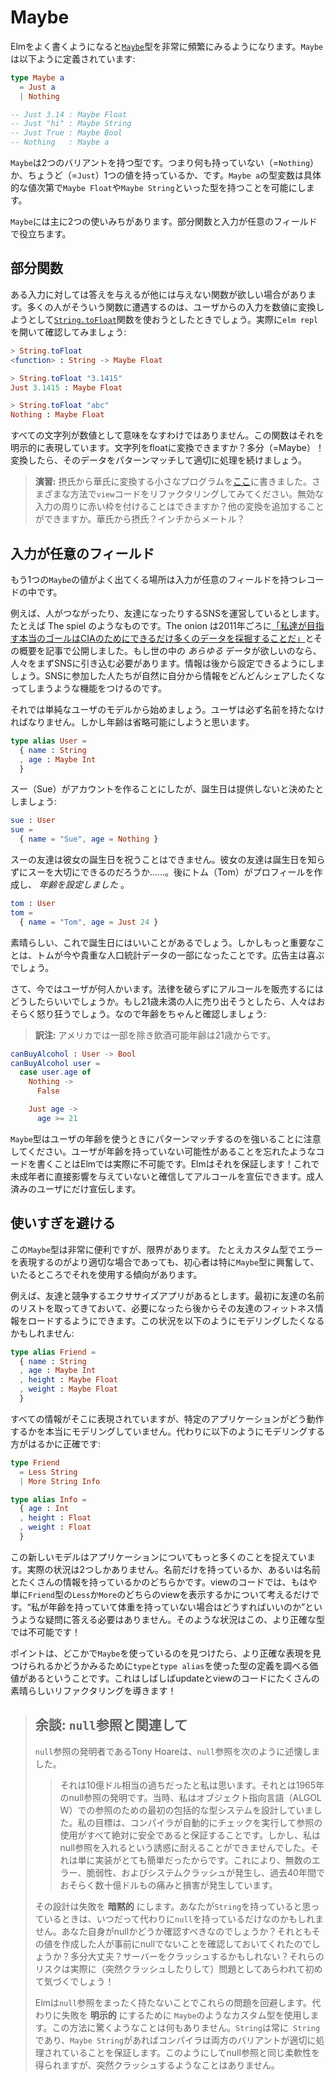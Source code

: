 <!--
# Maybe
-->

# Maybe

<!--
As you work more with Elm, you will start seeing the [`Maybe`][Maybe] type quite frequently. It is defined like this:
-->

Elmをよく書くようになると[`Maybe`][Maybe]型を非常に頻繁にみるようになります。`Maybe`は以下ように定義されています:

```elm
type Maybe a
  = Just a
  | Nothing

-- Just 3.14 : Maybe Float
-- Just "hi" : Maybe String
-- Just True : Maybe Bool
-- Nothing   : Maybe a
```

<!--
This is a type with two variants. You either have `Nothing` or you have `Just` a value. The type variable makes it possible to have a `Maybe Float` and `Maybe String` depending on the particular value.
-->
`Maybe`は2つのバリアントを持つ型です。つまり何も持っていない（=`Nothing`）か、ちょうど（=`Just`）1つの値を持っているか、です。`Maybe a`の型変数は具体的な値次第で`Maybe Float`や`Maybe String`といった型を持つことを可能にします。

<!--
This can be handy in two main scenarios: partial functions and optional fields.
-->

`Maybe`には主に2つの使いみちがあります。部分関数と入力が任意のフィールドで役立ちます。

[Maybe]: https://package.elm-lang.org/packages/elm-lang/core/latest/Maybe#Maybe


<!--
## Partial Functions
-->

## 部分関数

<!--
Sometimes you want a function that gives an answer for some inputs, but not others. Many people run into this with [`String.toFloat`][toFloat] when trying to convert user input into numbers. Open up `elm repl` to see it in action:
-->

ある入力に対しては答えを与えるが他には与えない関数が欲しい場合があります。多くの人がそういう関数に遭遇するのは、ユーザからの入力を数値に変換しようとして[`String.toFloat`][toFloat]関数を使おうとしたときでしょう。実際に`elm repl`を開いて確認してみましょう:

```elm
> String.toFloat
<function> : String -> Maybe Float

> String.toFloat "3.1415"
Just 3.1415 : Maybe Float

> String.toFloat "abc"
Nothing : Maybe Float
```

<!--
Not all strings make sense as numbers, so this function models that explicitly. Can a string be turned into a float? Maybe! From there we can pattern match on the resulting data and continue as appropriate.
-->

すべての文字列が数値として意味をなすわけではありません。この関数はそれを明示的に表現しています。文字列をfloatに変換できますか？多分（=Maybe）！変換したら、そのデータをパターンマッチして適切に処理を続けましょう。

<!--
> **Exercise:** I wrote a little program [here](https://ellie-app.com/3P9hcDhdsc5a1) that converts from Celsius to Fahrenheit. Try refactoring the `view` code in different ways. Can you put a red border around invalid input? Can you add more conversions? Fahrenheit to Celsius? Inches to Meters?
-->

> **演習:** 摂氏から華氏に変換する小さなプログラムを[ここ](https://ellie-app.com/3P9hcDhdsc5a1)に書きました。さまざまな方法で`view`コードをリファクタリングしてみてください。無効な入力の周りに赤い枠を付けることはできますか？他の変換を追加することができますか。華氏から摂氏？インチからメートル？

[toFloat]: https://package.elm-lang.org/packages/elm-lang/core/latest/String#toFloat


<!--
## Optional Fields
-->

## 入力が任意のフィールド

<!--
Another place you commonly see `Maybe` values is in records with optional fields.
-->

もう1つの`Maybe`の値がよく出てくる場所は入力が任意のフィールドを持つレコードの中です。

<!--
For example, say we are running a social networking website. Connecting people, friendship, etc. You know the spiel. The Onion outlined our real goals best back in 2011: [mine as much data as possible for the CIA](https://www.theonion.com/cias-facebook-program-dramatically-cut-agencys-costs-1819594988). And if we want *all* the data, we need to ease people into it. Let them add it later. Add features that encourage them to share more and more information over time.
-->

例えば、人がつながったり、友達になったりするSNSを運営しているとします。たとえば The spiel のようなものです。The onion は2011年ごろに[「私達が目指す本当のゴールはCIAのためにできるだけ多くのデータを採掘することだ」](https://www.theonion.com/cias-facebook-program-dramatically-cut-agencys-costs-1819594988)とその概要を記事で公開しました。もし世の中の *あらゆる* データが欲しいのなら、人々をまずSNSに引き込む必要があります。情報は後から設定できるようにしましょう。SNSに参加した人たちが自然に自分から情報をどんどんシェアしたくなってしまうような機能をつけるのです。

<!--
So let's start with a simple model of a user. They must have a name, but we are going to make the age optional.
-->

それでは単純なユーザのモデルから始めましょう。ユーザは必ず名前を持たなければなりません。しかし年齢は省略可能にしようと思います。

```elm
type alias User =
  { name : String
  , age : Maybe Int
  }
```

<!--
Now say Sue creates an account, but decides not to provide her birthday:
-->

スー（Sue）がアカウントを作ることにしたが、誕生日は提供しないと決めたとしましょう:

```elm
sue : User
sue =
  { name = "Sue", age = Nothing }
```

<!--
Sue’s friends cannot wish her a happy birthday though. I wonder if they _really_ care about her... Later Tom creates a profile and *does* give his age:
-->

スーの友達は彼女の誕生日を祝うことはできません。彼女の友達は誕生日を知らずにスーを大切にできるのだろうか……。後にトム（Tom）がプロフィールを作成し、 *年齢を設定しました* 。

```elm
tom : User
tom =
  { name = "Tom", age = Just 24 }
```

<!--
Great, that will be nice on his birthday. But more importantly, Tom is part of a valuable demographic! The advertisers will be pleased.
-->

素晴らしい、これで誕生日にはいいことがあるでしょう。しかしもっと重要なことは、トムが今や貴重な人口統計データの一部になったことです。広告主は喜ぶでしょう。

<!--
Alright, so now that we have some users, how can we market alcohol to them without breaking any laws? People would probably be mad if we market to people under 21, so let's check for that:
-->

さて、今ではユーザが何人かいます。法律を破らずにアルコールを販売するにはどうしたらいいでしょうか。もし21歳未満の人に売り出そうとしたら、人々はおそらく怒り狂うでしょう。なので年齢をちゃんと確認しましょう:

> **訳注:** アメリカでは一部を除き飲酒可能年齢は21歳からです。

```elm
canBuyAlcohol : User -> Bool
canBuyAlcohol user =
  case user.age of
    Nothing ->
      False

    Just age ->
      age >= 21
```

<!--
Notice that the `Maybe` type forces us to pattern match on the users age. It is actually impossible to write code where you forget that users may not have an age. Elm makes sure of it! Now we can advertise alcohol confident that we are not influencing minors directly! Only their older peers.
-->

`Maybe`型はユーザの年齢を使うときにパターンマッチするのを強いることに注意してください。ユーザが年齢を持っていない可能性があることを忘れたようなコードを書くことはElmでは実際に不可能です。Elmはそれを保証します！これで未成年者に直接影響を与えていないと確信してアルコールを宣伝できます。成人済みのユーザにだけ宣伝します。


<!--
## Avoiding Overuse
-->

## 使いすぎを避ける

<!--
This `Maybe` type is quite useful, but there are limits. Beginners are particularly prone to getting excited about `Maybe` and using it everywhere, even though a custom type would be more appropriate.
-->

この`Maybe`型は非常に便利ですが、限界があります。 たとえカスタム型でエラーを表現するのがより適切な場合であっても、初心者は特に`Maybe`型に興奮して、いたるところでそれを使用する傾向があります。

<!--
For example, say we have an exercise app where we compete against our friends. You start with a list of your friend’s names, but you can load more fitness information about them later. You might be tempted to model it like this:
-->

例えば、友達と競争するエクササイズアプリがあるとします。最初に友達の名前のリストを取ってきておいて、必要になったら後からその友達のフィットネス情報をロードするようにできます。この状況を以下のようにモデリングしたくなるかもしれません:

```elm
type alias Friend =
  { name : String
  , age : Maybe Int
  , height : Maybe Float
  , weight : Maybe Float
  }
```

<!--
All the information is there, but you are not really modeling the way your particular application works. It would be much more precise to model it like this instead:
-->

すべての情報がそこに表現されていますが、特定のアプリケーションがどう動作するかを本当にモデリングしていません。代わりに以下のようにモデリングする方がはるかに正確です:

```elm
type Friend
  = Less String
  | More String Info

type alias Info =
  { age : Int
  , height : Float
  , weight : Float
  }
```

<!--
This new model is capturing much more about your application. There are only two real situations. Either you have just the name, or you have the name and a bunch of information. In your view code, you just think about whether you are showing a `Less` or `More` view of the friend. You do not have to answer questions like &ldquo;what if I have an `age` but not a `weight`?&rdquo; That is not possible with our more precise type!
-->

この新しいモデルはアプリケーションについてもっと多くのことを捉えています。実際の状況は2つしかありません。名前だけを持っているか、あるいは名前とたくさんの情報を持っているかのどちらかです。viewのコードでは、もはや単に`Friend`型の`Less`か`More`のどちらのviewを表示するかについて考えるだけです。&ldquo;私が年齢を持っていて体重を持っていない場合はどうすればいいのか&rdquo;というような疑問に答える必要はありません。そのような状況はこの、より正確な型では不可能です！

<!--
Point is, if you find yourself using `Maybe` everywhere, it is worth examining your `type` and `type alias` definitions to see if you can find a more precise representation. This often leads to a lot of nice refactors in your update and view code!
-->

ポイントは、どこかで`Maybe`を使っているのを見つけたら、より正確な表現を見つけられるかどうかみるために`type`と`type alias`を使った型の定義を調べる価値があるということです。これはしばしばupdateとviewのコードにたくさんの素晴らしいリファクタリングを導きます！


<!--
> ## Aside: Connection to `null` references
>
> The inventor of `null` references, Tony Hoare, described them like this:
>
> > I call it my billion-dollar mistake. It was the invention of the null reference in 1965. At that time, I was designing the first comprehensive type system for references in an object oriented language (ALGOL W). My goal was to ensure that all use of references should be absolutely safe, with checking performed automatically by the compiler. But I couldn't resist the temptation to put in a null reference, simply because it was so easy to implement. This has led to innumerable errors, vulnerabilities, and system crashes, which have probably caused a billion dollars of pain and damage in the last forty years.
>
> That design makes failure **implicit**. Any time you think you have a `String` you just might have a `null` instead. Should you check? Did the person giving you the value check? Maybe it will be fine? Maybe it will crash your server? I guess we will find out later!
>
> Elm avoids these problems by not having `null` references at all. We instead use custom types like `Maybe` to make failure **explicit**. This way there are never any surprises. A `String` is always a `String`, and when you see a `Maybe String`, the compiler will ensure that both variants are accounted for. This way you get the same flexibility, but without the surprise crashes.
-->

> ## 余談: `null`参照と関連して
>
> `null`参照の発明者であるTony Hoareは、`null`参照を次のように述懐しました。
>
> > それは10億ドル相当の過ちだったと私は思います。それとは1965年のnull参照の発明です。当時、私はオブジェクト指向言語（ALGOL W）での参照のための最初の包括的な型システムを設計していました。私の目標は、コンパイラが自動的にチェックを実行して参照の使用がすべて絶対に安全であると保証することです。しかし、私はnull参照を入れるという誘惑に耐えることができませんでした。それは単に実装がとても簡単だったからです。これにより、無数のエラー、脆弱性、およびシステムクラッシュが発生し、過去40年間でおそらく数十億ドルもの痛みと損害が発生しています。
>
> その設計は失敗を **暗黙的** にします。あなたが`String`を持っていると思っているときは、いつだって代わりに`null`を持っているだけなのかもしれません。あなた自身がnullかどうか確認すべきなのでしょうか？それともその値を作成した人が事前にnullでないことを確認しておいてくれたのでしょうか？多分大丈夫？サーバーをクラッシュするかもしれない？それらのリスクは実際に（突然クラッシュしたりして）問題としてあらわれて初めて気づくでしょう！
>
> Elmは`null`参照をまったく持たないことでこれらの問題を回避します。代わりに失敗を **明示的** にするために `Maybe`のようなカスタム型を使用します。この方法に驚くようなことは何もありません。`String`は常に` String`であり、`Maybe String`があればコンパイラは両方のバリアントが適切に処理されていることを保証します。このようにしてnull参照と同じ柔軟性を得られますが、突然クラッシュするようなことはありません。
